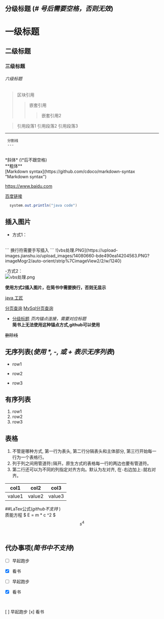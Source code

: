 ## 分级标题 (*\# 号后需要空格，否则无效*)
# 一级标题
## 二级标题
### 三级标题
###### 六级标题  
>区块引用
>> 嵌套引用
>>> 嵌套引用2

> 引用段落1 
   引用段落2
   引用段落3


----
```
 分割线
 ---
```
<br />
*斜体* (\*后不跟空格)
<br />
**粗体**
<br />
[Markdown syntax](https://github.com/cdoco/markdown-syntax "Markdown syntax")

<https://www.baidu.com>

[百度链接][1]

[1]:https://www.baidu.com 


```java
  system.out.println("java code")
```

## 插入图片
- 方式1：
<br /> 
```
换行符需要手写插入
```
![vbs处理.PNG](https://upload-images.jianshu.io/upload_images/14080660-bde490ea14204563.PNG?imageMogr2/auto-orient/strip%7CimageView2/2/w/1240)

-方式2：
<br />
![vbs处理.png][2]

[2]:https://upload-images.jianshu.io/upload_images/14080660-bde490ea14204563.PNG?imageMogr2/auto-orient/strip%7CimageView2/2/w/1240

**使用方式2插入图片，在简书中需要换行，否则无显示**

[java 工匠](https://czwer.github.io/2016/11/16/Dubbo+Cat%E5%88%86%E5%B8%83%E5%BC%8F%E6%9C%8D%E5%8A%A1%E6%90%AD%E5%BB%BA/)


[分页查询](https://my.oschina.net/vbird/blog/1504259)
[MySql分页查询](https://segmentfault.com/a/1190000008859706)

- [分级标题](#分级标题) *页内锚点连接，需要对应标题*  
 **简书上无法使用这种锚点方式,github可以使用**

~~删除线~~

## 无序列表(*使用 \*, -, 或 + 表示无序列表*)
 * row1
 - row2
 + row3

## 有序列表
 1. row1
 2. row2
 3. row3

## 表格

1. 不管是哪种方式, 第一行为表头, 第二行分隔表头和主体部分, 第三行开始每一行为一个表格行。
2. 列于列之间用管道符`|`隔开。原生方式的表格每一行的两边也要有管道符。
3. 第二行还可以为不同的列指定对齐方向。默认为左对齐, 在`-`右边加上`:`就右对齐。

 | col1 | col2 | col3 | 
 | - | - | - | 
 | value1 | value2 | value3 | 

##LaTex公式(*github不支持* )
<br />
质能方程 $ E = m * c ^2 $
<br />
$$ s ^ 4 $$
<br />

## 代办事项(*简书中不支持*)
* [ ] 早起跑步
* [x] 看书

*[ ] 早起跑步
*[x] 看书
<br />

[ ] 早起跑步
[x] 看书